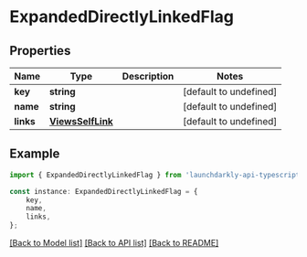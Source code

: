 # ExpandedDirectlyLinkedFlag


## Properties

Name | Type | Description | Notes
------------ | ------------- | ------------- | -------------
**key** | **string** |  | [default to undefined]
**name** | **string** |  | [default to undefined]
**links** | [**ViewsSelfLink**](ViewsSelfLink.md) |  | [default to undefined]

## Example

```typescript
import { ExpandedDirectlyLinkedFlag } from 'launchdarkly-api-typescript';

const instance: ExpandedDirectlyLinkedFlag = {
    key,
    name,
    links,
};
```

[[Back to Model list]](../README.md#documentation-for-models) [[Back to API list]](../README.md#documentation-for-api-endpoints) [[Back to README]](../README.md)
